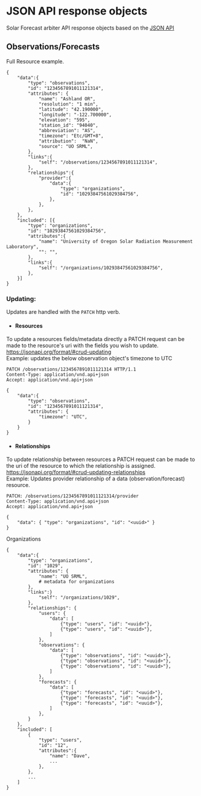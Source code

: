# JSON API response objects
Solar Forecast arbiter API response objects based on the [JSON API](https://jsonapi.org/)

## Observations/Forecasts
Full Resource example.
```
{
	"data":{
		"type": "observations",
		"id": "1234567891011121314",
		"attributes": {
			"name": "Ashland OR",
			"resolution": "1 min",
			"latitude": "42.190000",
			"longitude": "-122.700000",
			"elevation": "595",
			"station_id": "94040",
		    "abbreviation":	"AS",
			"timezone": "Etc/GMT+8",
			"attribution":	"NaN",
			"source": "UO SRML",
		},
		"links":{
			"self": "/observations/1234567891011121314",
		},
		"relationships":{
			"provider":{
				"data":{
					"type": "organizations",
					"id": "10293847561029384756",
				},
			},
		},
	},
	"included": [{
		"type": "organizations",
		"id": "10293847561029384756",
		"attributes":{
			"name": "University of Oregon Solar Radiation Measurement Laboratory",
			"": "",
		},
		"links":{
			"self": "/organizations/10293847561029384756",
		},
	}]	
}
```
### Updating:

Updates are handled with the `PATCH` http verb.

- #### Resources  
To update a resources fields/metadata directly a PATCH request can be made to the resource's uri with the fields you wish to update.   
https://jsonapi.org/format/#crud-updating  
Example: updates the below observation object's timezone to UTC  

```
PATCH /observations/1234567891011121314 HTTP/1.1
Content-Type: application/vnd.api+json
Accept: application/vnd.api+json

{
	"data":{
		"type": "observations",
		"id": "1234567891011121314",
		"attributes": {
			"timezone": "UTC",
		}
	}
}
```
- #### Relationships  
To update relationship between resources a PATCH request can be made to the uri of the resource to which the relationship is assigned.  
https://jsonapi.org/format/#crud-updating-relationships  
Example: Updates provider relationship of a data (observation/forecast) resource.   

```
PATCH: /observations/1234567891011121314/provider
Content-Type: application/vnd.api+json
Accept: application/vnd.api+json

{
	"data": { "type": "organizations", "id": "<uuid>" }
}
```


Organizations
```
{
	"data":{
		"type": "organizations",
		"id": "1029",
		"attributes": {
			"name": "UO SRML",
			# metadata for organizations
		},
		"links":}
			"self": "/organizations/1029",
		},
		"relationships": {
			"users": {
				"data": [
					{"type": "users", "id": "<uuid>"},
					{"type": "users", "id": "<uuid>"},
				] 
			},
			"observations": {
				"data": [
					{"type": "observations", "id": "<uuid>"},
					{"type": "observations", "id": "<uuid>"},
					{"type": "observations", "id": "<uuid>"},
				]
			},
			"forecasts": {
				"data": [
					{"type": "forecasts", "id": "<uuid>"},
					{"type": "forecasts", "id": "<uuid>"},
					{"type": "forecasts", "id": "<uuid>"},
				]
			},
		}
	},
	"included": [
		{
			"type": "users",
			"id": "12",
			"attributes":{
				"name": "Dave",
				...
			},
		},
		...
    ]
}
```
